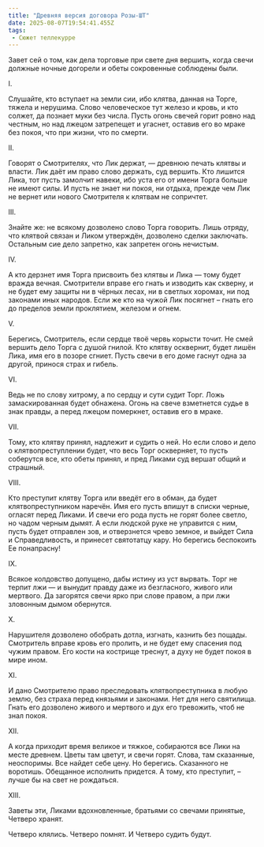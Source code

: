 ```yaml
---
title: "Древняя версия договора Розы-ШТ"
date: 2025-08-07T19:54:41.455Z
tags:
 - Сюжет теллекурре
---
```


Завет сей о том, как дела торговые при свете дня вершить, когда свечи
должные ночные догорели и обеты сокровенные соблюдены были.

I.

Слушайте, кто вступает на земли сии, ибо клятва, данная на Торге, тяжела
и нерушима. Слово человеческое тут железо и кровь, и кто солжет, да
познает муки без числа. Пусть огонь свечей горит ровно над честным, но
над лжецом затрепещет и угаснет, оставив его во мраке без покоя, что при
жизни, что по смерти.

II\.

Говорят о Смотрителях, что Лик держат, — древнюю печать клятвы и власти.
Лик даёт им право слово держать, суд вершить. Кто лишится Лика, тот
пусть замолчит навеки, ибо уста его от имени Торга больше не имеют силы.
И пусть не знает ни покоя, ни отдыха, прежде чем Лик не вернет или
нового Смотрителя к клятвам не сопричтет.

III\.

Знайте же: не всякому дозволено слово Торга говорить. Лишь отряду, что
клятвой связан и Ликом утверждён, дозволено сделки заключать. Остальным
сие дело запретно, как запретен огонь нечистым.

IV\.

А кто дерзнет имя Торга присвоить без клятвы и Лика — тому будет вражда
вечная. Смотрители вправе его гнать и изводить как скверну, и не будет
ему защиты ни в чёрных лесах, ни в светлых хоромах, ни под законами иных
народов. Если же кто на чужой Лик посягнет – гнать его до пределов земли
проклятием, железом и огнем.

V.

Берегись, Смотритель, если сердце твоё червь корысти точит. Не смей
вершить дело Торга с душой гнилой. Кто клятву осквернит, будет лишён
Лика, имя его в позоре сгниет. Пусть свечи в его доме гаснут одна за
другой, принося страх и гибель.

VI\.

Ведь не по слову хитрому, а по сердцу и сути судит Торг. Ложь
замаскированная будет обнажена. Огонь на свече взметнется судье в знак
правды, а перед лжецом померкнет, оставив его в мраке.

VII\.

Тому, кто клятву принял, надлежит и судить о ней. Но если слово и дело о
клятвопреступлении будет, что весь Торг оскверняет, то пусть соберутся
все, кто обеты принял, и пред Ликами суд вершат общий и страшный.

VIII\.

Кто преступит клятву Торга или введёт его в обман, да будет
клятвопреступником наречён. Имя его пусть впишут в списки черные,
огласят перед Ликами. И свечи его рода пусть не горят более светло, но
чадом черным дымят. А если людской руке не управится с ним, пусть будет
отправлен зов, и отверзнется чрево земное, и выйдет Сила и
Справедливость, и принесет святотатцу кару. Но берегись беспокоить Ее
понапрасну!

IX\.

Всякое колдовство допущено, дабы истину из уст вырвать. Торг не терпит
лжи — и вынудит правду даже из безгласного, живого или мертвого. Да
загорятся свечи ярко при слове правом, а при лжи зловонным дымом
обернутся.

X.

Нарушителя дозволено обобрать дотла, изгнать, казнить без пощады.
Смотритель вправе кровь его пролить, и не будет ему спасения под чужим
правом. Его кости на кострище треснут, а духу не будет покоя в мире
ином.

XI\.

И дано Смотрителю право преследовать клятвопреступника в любую землю,
без страха перед князьями и законами. Нет для него святилища. Гнать его
дозволено живого и мертвого и дух его тревожить, чтоб не знал покоя.

XII\.

А когда приходит время великое и тяжкое, собираются все Лики на месте
древнем. Цветы там цветут, и свечи горят. Слова, там сказанные,
неоспоримы. Все найдет себе цену. Но берегись. Сказанного не воротишь.
Обещанное исполнить придется. А тому, кто преступит, – лучше бы на свет
не рождаться.

XIII\.

Заветы эти, Ликами вдохновленные, братьями со свечами принятые, Четверо
хранят.

Четверо клялись. Четверо помнят. И Четверо судить будут.
